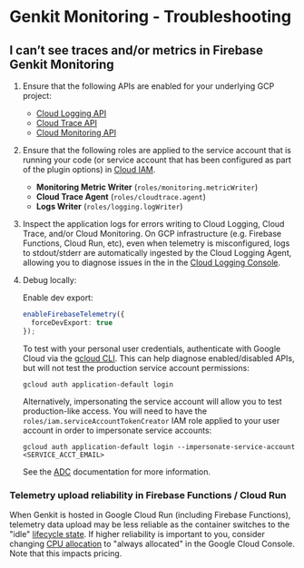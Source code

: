 # Genkit Monitoring - Troubleshooting

## I can’t see traces and/or metrics in Firebase Genkit Monitoring

1. Ensure that the following APIs are enabled for your underlying GCP project:
    * [Cloud Logging API](https://console.cloud.google.com/apis/library/logging.googleapis.com)
    * [Cloud Trace API](https://console.cloud.google.com/apis/library/cloudtrace.googleapis.com)
    * [Cloud Monitoring API](https://console.cloud.google.com/apis/library/monitoring.googleapis.com)
2. Ensure that the following roles are applied to the service account that is running your code (or service account that has been configured as part of the plugin options) in [Cloud IAM](https://console.cloud.google.com/iam-admin/iam).
    * **Monitoring Metric Writer** (`roles/monitoring.metricWriter`)
    * **Cloud Trace Agent** (`roles/cloudtrace.agent`)
    * **Logs Writer** (`roles/logging.logWriter`)
3. Inspect the application logs for errors writing to Cloud Logging, Cloud Trace, and/or Cloud Monitoring. On GCP infrastructure (e.g. Firebase Functions, Cloud Run, etc), even when telemetry is misconfigured, logs to stdout/stderr are automatically ingested by the Cloud Logging Agent, allowing you to diagnose issues in the in the [Cloud Logging Console](https://console.cloud.google.com/logs). 
4. Debug locally:

    Enable dev export:

    ```typescript
    enableFirebaseTelemetry({
      forceDevExport: true
    });
    ```

    To test with your personal user credentials, authenticate with Google Cloud via the [gcloud CLI](https://cloud.google.com/sdk/docs/install). This can help diagnose enabled/disabled APIs, but will not test the production service account permissions:

    ```
    gcloud auth application-default login
    ```

	Alternatively, impersonating the service account will allow you to test production-like access. You will need to have the `roles/iam.serviceAccountTokenCreator` IAM role applied to your user account in order to impersonate service accounts:

    ```
    gcloud auth application-default login --impersonate-service-account <SERVICE_ACCT_EMAIL>
    ```

	See the [ADC](https://cloud.google.com/docs/authentication/set-up-adc-local-dev-environment) documentation for more information.

### Telemetry upload reliability in Firebase Functions / Cloud Run

When Genkit is hosted in Google Cloud Run (including Firebase Functions), telemetry data upload may be less reliable as the container switches to the "idle" [lifecycle state](https://cloud.google.com/blog/topics/developers-practitioners/lifecycle-container-cloud-run). If higher reliability is important to you, consider changing [CPU allocation](https://cloud.google.com/run/docs/configuring/cpu-allocation) to "always allocated" in the Google Cloud Console. Note that this impacts pricing.